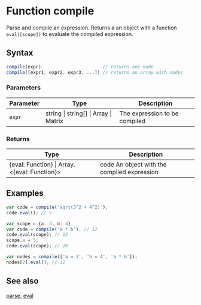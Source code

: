 <!-- Note: This file is automatically generated from source code comments. Changes made in this file will be overridden. -->

# Function compile

Parse and compile an expression.
Returns a an object with a function `eval([scope])` to evaluate the
compiled expression.


## Syntax

```js
compile(expr)                       // returns one node
compile([expr1, expr2, expr3, ...]) // returns an array with nodes
```

### Parameters

Parameter | Type | Description
--------- | ---- | -----------
`expr` | string &#124; string[] &#124; Array &#124; Matrix |  The expression to be compiled

### Returns

Type | Description
---- | -----------
{eval: Function} &#124; Array.&lt;{eval: Function}&gt; | code An object with the compiled expression


## Examples

```js
var code = compile('sqrt(3^2 + 4^2)');
code.eval(); // 5

var scope = {a: 3, b: 4}
var code = compile('a * b'); // 12
code.eval(scope); // 12
scope.a = 5;
code.eval(scope); // 20

var nodes = compile(['a = 3', 'b = 4', 'a * b']);
nodes[2].eval(); // 12
```


## See also

[parse](parse.md),
[eval](eval.md)
